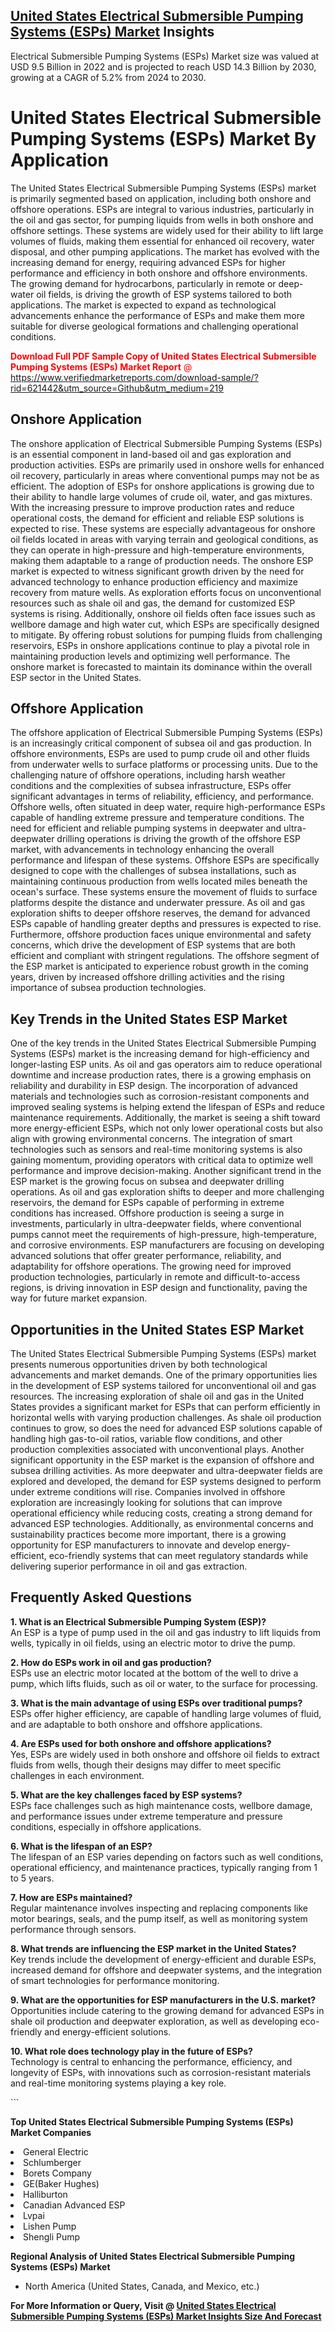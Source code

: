 <h2><a href="https://www.verifiedmarketreports.com/download-sample/?rid=621442&amp;utm_source=Github&amp;utm_medium=219" target="_blank">United States Electrical Submersible Pumping Systems (ESPs) Market</a> Insights</h2><p>Electrical Submersible Pumping Systems (ESPs) Market size was valued at USD 9.5 Billion in 2022 and is projected to reach USD 14.3 Billion by 2030, growing at a CAGR of 5.2% from 2024 to 2030.</p><p> <h1>United States Electrical Submersible Pumping Systems (ESPs) Market By Application</h1> <p>The United States Electrical Submersible Pumping Systems (ESPs) market is primarily segmented based on application, including both onshore and offshore operations. ESPs are integral to various industries, particularly in the oil and gas sector, for pumping liquids from wells in both onshore and offshore settings. These systems are widely used for their ability to lift large volumes of fluids, making them essential for enhanced oil recovery, water disposal, and other pumping applications. The market has evolved with the increasing demand for energy, requiring advanced ESPs for higher performance and efficiency in both onshore and offshore environments. The growing demand for hydrocarbons, particularly in remote or deep-water oil fields, is driving the growth of ESP systems tailored to both applications. The market is expected to expand as technological advancements enhance the performance of ESPs and make them more suitable for diverse geological formations and challenging operational conditions. <p><span class=""><span style="color: #ff0000;"><strong>Download Full PDF Sample Copy of United States Electrical Submersible Pumping Systems (ESPs) Market Report</strong> @ </span><a href="https://www.verifiedmarketreports.com/download-sample/?rid=621442&amp;utm_source=Github&amp;utm_medium=219" target="_blank">https://www.verifiedmarketreports.com/download-sample/?rid=621442&amp;utm_source=Github&amp;utm_medium=219</a></span></p></p> <h2>Onshore Application</h2> <p>The onshore application of Electrical Submersible Pumping Systems (ESPs) is an essential component in land-based oil and gas exploration and production activities. ESPs are primarily used in onshore wells for enhanced oil recovery, particularly in areas where conventional pumps may not be as efficient. The adoption of ESPs for onshore applications is growing due to their ability to handle large volumes of crude oil, water, and gas mixtures. With the increasing pressure to improve production rates and reduce operational costs, the demand for efficient and reliable ESP solutions is expected to rise. These systems are especially advantageous for onshore oil fields located in areas with varying terrain and geological conditions, as they can operate in high-pressure and high-temperature environments, making them adaptable to a range of production needs. The onshore ESP market is expected to witness significant growth driven by the need for advanced technology to enhance production efficiency and maximize recovery from mature wells. As exploration efforts focus on unconventional resources such as shale oil and gas, the demand for customized ESP systems is rising. Additionally, onshore oil fields often face issues such as wellbore damage and high water cut, which ESPs are specifically designed to mitigate. By offering robust solutions for pumping fluids from challenging reservoirs, ESPs in onshore applications continue to play a pivotal role in maintaining production levels and optimizing well performance. The onshore market is forecasted to maintain its dominance within the overall ESP sector in the United States. <h2>Offshore Application</h2> <p>The offshore application of Electrical Submersible Pumping Systems (ESPs) is an increasingly critical component of subsea oil and gas production. In offshore environments, ESPs are used to pump crude oil and other fluids from underwater wells to surface platforms or processing units. Due to the challenging nature of offshore operations, including harsh weather conditions and the complexities of subsea infrastructure, ESPs offer significant advantages in terms of reliability, efficiency, and performance. Offshore wells, often situated in deep water, require high-performance ESPs capable of handling extreme pressure and temperature conditions. The need for efficient and reliable pumping systems in deepwater and ultra-deepwater drilling operations is driving the growth of the offshore ESP market, with advancements in technology enhancing the overall performance and lifespan of these systems. Offshore ESPs are specifically designed to cope with the challenges of subsea installations, such as maintaining continuous production from wells located miles beneath the ocean's surface. These systems ensure the movement of fluids to surface platforms despite the distance and underwater pressure. As oil and gas exploration shifts to deeper offshore reserves, the demand for advanced ESPs capable of handling greater depths and pressures is expected to rise. Furthermore, offshore production faces unique environmental and safety concerns, which drive the development of ESP systems that are both efficient and compliant with stringent regulations. The offshore segment of the ESP market is anticipated to experience robust growth in the coming years, driven by increased offshore drilling activities and the rising importance of subsea production technologies. <h2>Key Trends in the United States ESP Market</h2> <p>One of the key trends in the United States Electrical Submersible Pumping Systems (ESPs) market is the increasing demand for high-efficiency and longer-lasting ESP units. As oil and gas operators aim to reduce operational downtime and increase production rates, there is a growing emphasis on reliability and durability in ESP design. The incorporation of advanced materials and technologies such as corrosion-resistant components and improved sealing systems is helping extend the lifespan of ESPs and reduce maintenance requirements. Additionally, the market is seeing a shift toward more energy-efficient ESPs, which not only lower operational costs but also align with growing environmental concerns. The integration of smart technologies such as sensors and real-time monitoring systems is also gaining momentum, providing operators with critical data to optimize well performance and improve decision-making. Another significant trend in the ESP market is the growing focus on subsea and deepwater drilling operations. As oil and gas exploration shifts to deeper and more challenging reservoirs, the demand for ESPs capable of performing in extreme conditions has increased. Offshore production is seeing a surge in investments, particularly in ultra-deepwater fields, where conventional pumps cannot meet the requirements of high-pressure, high-temperature, and corrosive environments. ESP manufacturers are focusing on developing advanced solutions that offer greater performance, reliability, and adaptability for offshore operations. The growing need for improved production technologies, particularly in remote and difficult-to-access regions, is driving innovation in ESP design and functionality, paving the way for future market expansion. <h2>Opportunities in the United States ESP Market</h2> <p>The United States Electrical Submersible Pumping Systems (ESPs) market presents numerous opportunities driven by both technological advancements and market demands. One of the primary opportunities lies in the development of ESP systems tailored for unconventional oil and gas resources. The increasing exploration of shale oil and gas in the United States provides a significant market for ESPs that can perform efficiently in horizontal wells with varying production challenges. As shale oil production continues to grow, so does the need for advanced ESP solutions capable of handling high gas-to-oil ratios, variable flow conditions, and other production complexities associated with unconventional plays. Another significant opportunity in the ESP market is the expansion of offshore and subsea drilling activities. As more deepwater and ultra-deepwater fields are explored and developed, the demand for ESP systems designed to perform under extreme conditions will rise. Companies involved in offshore exploration are increasingly looking for solutions that can improve operational efficiency while reducing costs, creating a strong demand for advanced ESP technologies. Additionally, as environmental concerns and sustainability practices become more important, there is a growing opportunity for ESP manufacturers to innovate and develop energy-efficient, eco-friendly systems that can meet regulatory standards while delivering superior performance in oil and gas extraction. <h2>Frequently Asked Questions</h2> <p><strong>1. What is an Electrical Submersible Pumping System (ESP)?</strong><br> An ESP is a type of pump used in the oil and gas industry to lift liquids from wells, typically in oil fields, using an electric motor to drive the pump. </p> <p><strong>2. How do ESPs work in oil and gas production?</strong><br> ESPs use an electric motor located at the bottom of the well to drive a pump, which lifts fluids, such as oil or water, to the surface for processing. </p> <p><strong>3. What is the main advantage of using ESPs over traditional pumps?</strong><br> ESPs offer higher efficiency, are capable of handling large volumes of fluid, and are adaptable to both onshore and offshore applications. </p> <p><strong>4. Are ESPs used for both onshore and offshore applications?</strong><br> Yes, ESPs are widely used in both onshore and offshore oil fields to extract fluids from wells, though their designs may differ to meet specific challenges in each environment. </p> <p><strong>5. What are the key challenges faced by ESP systems?</strong><br> ESPs face challenges such as high maintenance costs, wellbore damage, and performance issues under extreme temperature and pressure conditions, especially in offshore applications. </p> <p><strong>6. What is the lifespan of an ESP?</strong><br> The lifespan of an ESP varies depending on factors such as well conditions, operational efficiency, and maintenance practices, typically ranging from 1 to 5 years. </p> <p><strong>7. How are ESPs maintained?</strong><br> Regular maintenance involves inspecting and replacing components like motor bearings, seals, and the pump itself, as well as monitoring system performance through sensors. </p> <p><strong>8. What trends are influencing the ESP market in the United States?</strong><br> Key trends include the development of energy-efficient and durable ESPs, increased demand for offshore and deepwater systems, and the integration of smart technologies for performance monitoring. </p> <p><strong>9. What are the opportunities for ESP manufacturers in the U.S. market?</strong><br> Opportunities include catering to the growing demand for advanced ESPs in shale oil production and deepwater exploration, as well as developing eco-friendly and energy-efficient solutions. </p> <p><strong>10. What role does technology play in the future of ESPs?</strong><br> Technology is central to enhancing the performance, efficiency, and longevity of ESPs, with innovations such as corrosion-resistant materials and real-time monitoring systems playing a key role. </p> ```</p><p><strong>Top United States Electrical Submersible Pumping Systems (ESPs) Market Companies</strong></p><div data-test-id=""><p><li>General Electric</li><li> Schlumberger</li><li> Borets Company</li><li> GE(Baker Hughes)</li><li> Halliburton</li><li> Canadian Advanced ESP</li><li> Lvpai</li><li> Lishen Pump</li><li> Shengli Pump</li></p><div><strong>Regional Analysis of&nbsp;United States Electrical Submersible Pumping Systems (ESPs) Market</strong></div><ul><li dir="ltr"><p dir="ltr">North America&nbsp;(United States, Canada, and Mexico, etc.)</p></li></ul><p><strong>For More Information or Query, Visit @&nbsp;</strong><strong><a href="https://www.verifiedmarketreports.com/product/electrical-submersible-pumping-systems-esps-market/?utm_source=Github&amp;utm_medium=219" target="_blank">United States Electrical Submersible Pumping Systems (ESPs) Market Insights Size And Forecast</a></strong></p></div>
